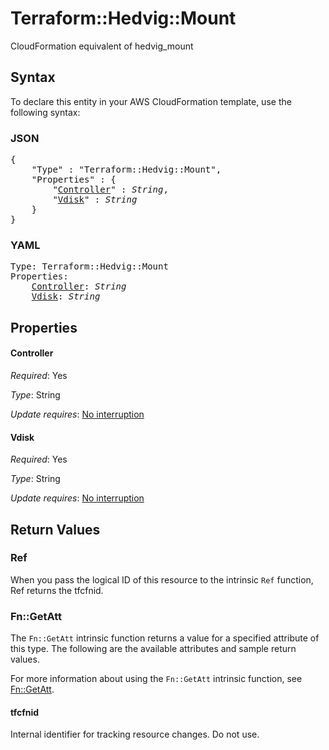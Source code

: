 # Terraform::Hedvig::Mount

CloudFormation equivalent of hedvig_mount

## Syntax

To declare this entity in your AWS CloudFormation template, use the following syntax:

### JSON

<pre>
{
    "Type" : "Terraform::Hedvig::Mount",
    "Properties" : {
        "<a href="#controller" title="Controller">Controller</a>" : <i>String</i>,
        "<a href="#vdisk" title="Vdisk">Vdisk</a>" : <i>String</i>
    }
}
</pre>

### YAML

<pre>
Type: Terraform::Hedvig::Mount
Properties:
    <a href="#controller" title="Controller">Controller</a>: <i>String</i>
    <a href="#vdisk" title="Vdisk">Vdisk</a>: <i>String</i>
</pre>

## Properties

#### Controller

_Required_: Yes

_Type_: String

_Update requires_: [No interruption](https://docs.aws.amazon.com/AWSCloudFormation/latest/UserGuide/using-cfn-updating-stacks-update-behaviors.html#update-no-interrupt)

#### Vdisk

_Required_: Yes

_Type_: String

_Update requires_: [No interruption](https://docs.aws.amazon.com/AWSCloudFormation/latest/UserGuide/using-cfn-updating-stacks-update-behaviors.html#update-no-interrupt)

## Return Values

### Ref

When you pass the logical ID of this resource to the intrinsic `Ref` function, Ref returns the tfcfnid.

### Fn::GetAtt

The `Fn::GetAtt` intrinsic function returns a value for a specified attribute of this type. The following are the available attributes and sample return values.

For more information about using the `Fn::GetAtt` intrinsic function, see [Fn::GetAtt](https://docs.aws.amazon.com/AWSCloudFormation/latest/UserGuide/intrinsic-function-reference-getatt.html).

#### tfcfnid

Internal identifier for tracking resource changes. Do not use.

